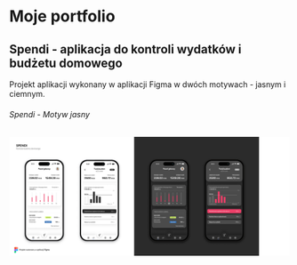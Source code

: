 # Moje portfolio

## Spendi - aplikacja do kontroli wydatków i budżetu domowego ##

Projekt aplikacji wykonany w aplikacji Figma w dwóch motywach - jasnym i ciemnym.

###### Spendi - Motyw jasny ######

![image](https://github.com/patrykdzieza/portfolio/blob/a115efbaf4486ce4bc1287b59524a770982b717a/Spendi-Budget-Tracker-Figma.png)
